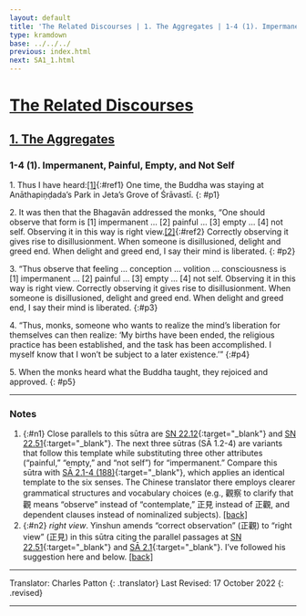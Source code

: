 ```yaml
---
layout: default
title: 'The Related Discourses | 1. The Aggregates | 1-4 (1). Impermanent, Painful, Empty, and Not Self'
type: kramdown
base: ../../../
previous: index.html
next: SA1_1.html
---
```


# [The Related Discourses](../index.html)
## [1. The Aggregates](index.html)
### 1-4 (1). Impermanent, Painful, Empty, and Not Self

1\. Thus I have heard:[\[1\]](#n1){:#ref1} One time, the Buddha was staying at Anāthapiṇḍada’s Park in Jeta’s Grove of Śrāvastī.
{: #p1}

2\. It was then that the Bhagavān addressed the monks, “One should observe that form is [1] impermanent … [2] painful … [3] empty … [4] not self. Observing it in this way is right view.[\[2\]](#n2){:#ref2} Correctly observing it gives rise to disillusionment. When someone is disillusioned, delight and greed end. When delight and greed end, I say their mind is liberated.
{: #p2}

3\. “Thus observe that feeling … conception … volition … consciousness is [1] impermanent … [2] painful … [3] empty … [4] not self. Observing it in this way is right view. Correctly observing it gives rise to disillusionment. When someone is disillusioned, delight and greed end. When delight and greed end, I say their mind is liberated.
{:#p3}

4\. “Thus, monks, someone who wants to realize the mind’s liberation for themselves can then realize: ‘My births have been ended, the religious practice has been established, and the task has been accomplished. I myself know that I won’t be subject to a later existence.’”
{:#p4}

5\. When the monks heard what the Buddha taught, they rejoiced and approved.
{: #p5}

---

### Notes

1. {:#n1} Close parallels to this sūtra are [SN 22.12](https://suttacentral.net/sn22.12){:target="_blank"} and [SN 22.51](https://suttacentral.net/sn22.51){:target="_blank"}. The next three sūtras (SĀ 1.2-4) are variants that follow this template while substituting three other attributes (“painful,” “empty,” and “not self”) for “impermanent.” Compare this sūtra with [SĀ 2.1-4 (188)](../02/SA2_1.html){:target="_blank"}, which applies an identical template to the six senses. The Chinese translator there employs clearer grammatical structures and vocabulary choices (e.g., 觀察 to clarify that 觀 means “observe” instead of “contemplate,” 正見 instead of 正觀, and dependent clauses instead of nominalized subjects). [\[back\]](#ref1)
2. {:#n2} *right view*. Yinshun amends “correct observation” (正觀) to “right view” (正見) in this sūtra citing the parallel passages at [SN 22.51](https://suttacentral.net/sn22.51){:target="_blank"} and [SĀ 2.1](../02/SA2_1.html){:target="_blank"}. I’ve followed his suggestion here and below. [\[back\]](#ref2)

---

Translator: Charles Patton
{: .translator}
Last Revised: 17 October 2022
{: .revised}

---
